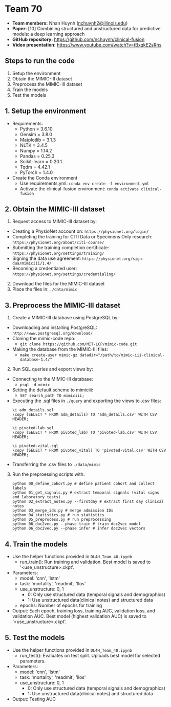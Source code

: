 # Team 70
* **Team members:** Nhan Huynh (nchuynh2@illinois.edu)
* **Paper:** [10] Combining structured and unstructured data for predictive models: a deep learning approach
* **GitHub repository:** https://github.com/nchuynh/clinical-fusion
* **Video presentation:** https://www.youtube.com/watch?v=tBxqkE2sRhs

## Steps to run the code
1. Setup the environment
2. Obtain the MIMIC-III dataset
3. Preprocess the MIMIC-III dataset
4. Train the models
5. Test the models

## 1. Setup the environment
* Requirements:
   * Python = 3.6.10
   * Gensim = 3.8.0
   * Matplotlib = 3.1.3
   * NLTK = 3.4.5
   * Numpy = 1.14.2
   * Pandas = 0.25.3
   * Scikit-learn = 0.20.1
   * Tqdm = 4.42.1
   * PyTorch = 1.4.0
* Create the Conda environment
   * Use requirements.yml: `conda env create -f environment.yml`
   * Activate the clinical-fusion environment: `conda activate clinical-fusion`

## 2. Obtain the MIMIC-III dataset
1. Request access to MIMIC-III dataset by:
  * Creating a PhysioNet account on: `https://physionet.org/login/`
  * Completing the training for CITI Data or Specimens Only research: `https://physionet.org/about/citi-course/`
  * Submitting the training completion certificate: `https://physionet.org/settings/training/`
  * Signing the data use agreement: `https://physionet.org/sign-dua/mimiciii/1.4/`
  * Becoming a credentialed user: `https://physionet.org/settings/credentialing/`
2. Download the files for the MIMIC-III dataset
3. Place the files in: `./data/mimic`

## 3. Preprocess the MIMIC-III dataset
1. Create a MIMIC-III database using PostgreSQL by:
  * Downloading and installing PostgreSQL: `http://www.postgresql.org/download/`
  * Cloning the mimic-code repo:
    * `git clone https://github.com/MIT-LCP/mimic-code.git`
  * Making the database from the MIMIC-III files: 
    * `make create-user mimic-gz datadir="/path/to/mimic-iii-clinical-database-1.4/"` 
2. Run SQL queries and export views by:
  * Connecting to the MIMIC-III database:
    * `psql -d mimic`
  * Setting the default scheme to mimiciii:
    * `SET search_path TO mimiciii;`
  * Executing the .sql files in `./query` and exporting the views to .csv files:
    ```
    \i adm_details.sql
    \copy (SELECT * FROM adm_details) TO 'adm_details.csv' WITH CSV HEADER;

    \i pivoted-lab.sql
    \copy (SELECT * FROM pivoted_lab) TO 'pivoted-lab.csv' WITH CSV HEADER;

    \i pivoted-vital.sql
    \copy (SELECT * FROM pivoted_vital) TO 'pivoted-vital.csv' WITH CSV HEADER;
    ```
  * Transferring the .csv files to `./data/mimic`
3. Run the preproessing scripts with:
   ```
   python 00_define_cohort.py # define patient cohort and collect labels
   python 01_get_signals.py # extract temporal signals (vital signs and laboratory tests)
   python 02_extract_notes.py --firstday # extract first day clinical notes
   python 03_merge_ids.py # merge admission IDs
   python 04_statistics.py # run statistics
   python 05_preprocess.py # run preprocessing
   python 06_doc2vec.py --phase train # train doc2vec model
   python 06_doc2vec.py --phase infer # infer doc2vec vectors
   ```

## 4. Train the models
* Use the helper functions provided in `DL4H_Team_40.ipynb`
   * run_train(): Run training and validation. Best model is saved to '<model>_<task>_<use_unstructure>.ckpt'.
* Parameters:
   * model: 'cnn', 'lstm'
   * task: 'mortality', 'readmit', 'llos'
   * use_unstructure: 0, 1
      * 0: Only use structured data (temporal signals and demographics)
      * 1: Use unstructured data(clinical notes) and structured data
   * epochs: Number of epochs for training
* Output: Each epoch, training loss, training AUC, validation loss, and validation AUC. Best model (highest validation AUC) is saved to '<model>_<task>_<use_unstructure>.ckpt'.

## 5. Test the models
* Use the helper functions provided in `DL4H_Team_40.ipynb`
   * run_test(): Evaluates on test split. Uploads best model for selected parameters.
* Parameters:
   * model: 'cnn', 'lstm'
   * task: 'mortality', 'readmit', 'llos'
   * use_unstructure: 0, 1
      * 0: Only use structured data (temporal signals and demographics)
      * 1: Use unstructured data(clinical notes) and structured data
* Output: Testing AUC
